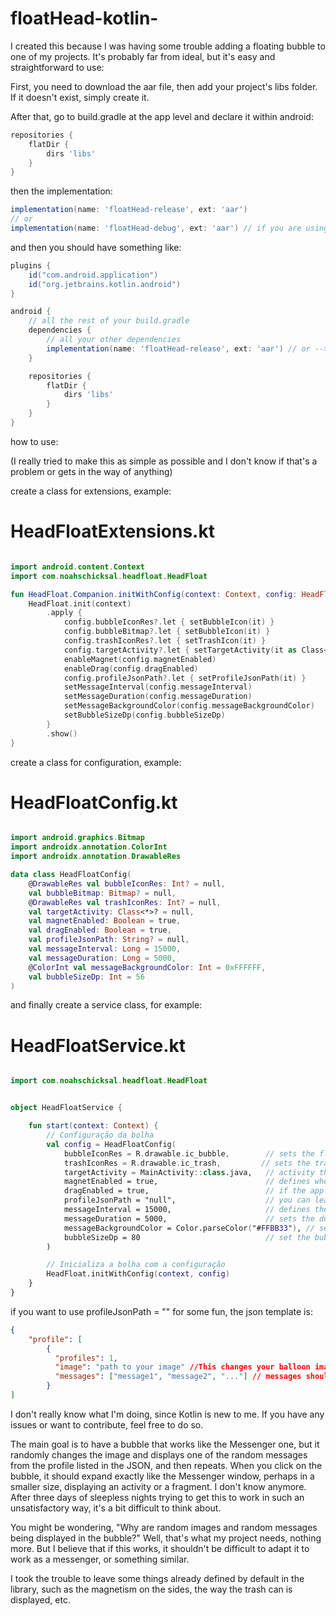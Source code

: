 # floatHead-kotlin-

I created this because I was having some trouble adding a floating bubble to one of my projects. It's probably far from ideal, but it's easy and straightforward to use:

First, you need to download the aar file, then add your project's libs folder. If it doesn't exist, simply create it.

After that, go to build.gradle at the app level and declare it within android:

```gradle
repositories {
    flatDir {
        dirs 'libs'
    }
}
```

then the implementation: 

```gradle
implementation(name: 'floatHead-release', ext: 'aar')
// or
implementation(name: 'floatHead-debug', ext: 'aar') // if you are using the debug version
```

and then you should have something like:

```gradle
plugins {
    id("com.android.application")
    id("org.jetbrains.kotlin.android")
}

android {
    // all the rest of your build.gradle
    dependencies {
        // all your other dependencies
        implementation(name: 'floatHead-release', ext: 'aar') // or --> implementation(name: 'floatHead-debug', ext: 'aar') if you are using the debug version
    }

    repositories {
        flatDir {
            dirs 'libs'
        }
    }
}
```

how to use:

(I really tried to make this as simple as possible and I don't know if that's a problem or gets in the way of anything)

create a class for extensions, example:

# HeadFloatExtensions.kt

```kotlin

import android.content.Context
import com.noahschicksal.headfloat.HeadFloat

fun HeadFloat.Companion.initWithConfig(context: Context, config: HeadFloatConfig) {
    HeadFloat.init(context)
        .apply {
            config.bubbleIconRes?.let { setBubbleIcon(it) }
            config.bubbleBitmap?.let { setBubbleIcon(it) }
            config.trashIconRes?.let { setTrashIcon(it) }
            config.targetActivity?.let { setTargetActivity(it as Class<android.app.Activity>) }
            enableMagnet(config.magnetEnabled)
            enableDrag(config.dragEnabled)
            config.profileJsonPath?.let { setProfileJsonPath(it) }
            setMessageInterval(config.messageInterval)
            setMessageDuration(config.messageDuration)
            setMessageBackgroundColor(config.messageBackgroundColor)
            setBubbleSizeDp(config.bubbleSizeDp)
        }
        .show()
}
```

create a class for configuration, example:

# HeadFloatConfig.kt

```kotlin

import android.graphics.Bitmap
import androidx.annotation.ColorInt
import androidx.annotation.DrawableRes

data class HeadFloatConfig(
    @DrawableRes val bubbleIconRes: Int? = null,
    val bubbleBitmap: Bitmap? = null,
    @DrawableRes val trashIconRes: Int? = null,
    val targetActivity: Class<*>? = null,
    val magnetEnabled: Boolean = true,
    val dragEnabled: Boolean = true,
    val profileJsonPath: String? = null,
    val messageInterval: Long = 15000,
    val messageDuration: Long = 5000,
    @ColorInt val messageBackgroundColor: Int = 0xFFFFFF,
    val bubbleSizeDp: Int = 56
)
 ```

and finally create a service class, for example:

# HeadFloatService.kt

```kotlin

import com.noahschicksal.headfloat.HeadFloat


object HeadFloatService {

    fun start(context: Context) {
        // Configuração da bolha
        val config = HeadFloatConfig(
            bubbleIconRes = R.drawable.ic_bubble,        // sets the floating bubble icon
            trashIconRes = R.drawable.ic_trash,         // sets the trash can icon
            targetActivity = MainActivity::class.java,   // activity that will open when you tap the bubble
            magnetEnabled = true,                        // defines whether your bubble sticks to the sides of the screen or not (true or false)
            dragEnabled = true,                          // if the app user can drag the bubble and position it as they prefer on the screen (true or false)
            profileJsonPath = "null",                    // you can leave it as false, this function just manages a json, and displays some random messages, if you want here you must define the file path
            messageInterval = 15000,                     // defines the range of messages provided by the json file, if json is null, it makes no difference
            messageDuration = 5000,                      // sets the duration of the messages provided by the json file, if json is null, it makes no difference
            messageBackgroundColor = Color.parseColor("#FFBB33"), // sets the background color of the messages provided by the json file, if json is null, it makes no difference
            bubbleSizeDp = 80                            // set the bubble size in dp, this is not working, the size of your icon in "bubbleIconRes = R.drawable.ic_bubble,", but avoid leaving this value at 0, or your bubble will be invisible
        )

        // Inicializa a bolha com a configuração
        HeadFloat.initWithConfig(context, config)
    }
}
```

if you want to use profileJsonPath = "" for some fun, the json template is:

```json
{
    "profile": [
        {
          "profiles": 1,
          "image": "path to your image" //This changes your balloon image, randomly switching between the profiles you list here.
          "messages": ["message1", "message2", "..."] // messages should also be displayed randomly, but will always follow the profile
        }
]
```

I don't really know what I'm doing, since Kotlin is new to me. If you have any issues or want to contribute, feel free to do so.

The main goal is to have a bubble that works like the Messenger one, but it randomly changes the image and displays one of the random messages from the profile listed in the JSON, and then repeats. When you click on the bubble, it should expand exactly like the Messenger window, perhaps in a smaller size, displaying an activity or a fragment. I don't know anymore. After three days of sleepless nights trying to get this to work in such an unsatisfactory way, it's a bit difficult to think about.

You might be wondering, "Why are random images and random messages being displayed in the bubble?" Well, that's what my project needs, nothing more. But I believe that if this works, it shouldn't be difficult to adapt it to work as a messenger, or something similar. 

I took the trouble to leave some things already defined by default in the library, such as the magnetism on the sides, the way the trash can is displayed, etc.
